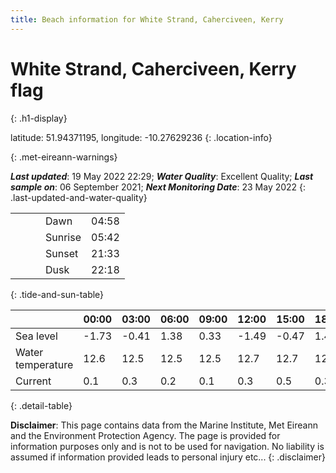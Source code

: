 ```yaml
---
title: Beach information for White Strand, Caherciveen, Kerry
---
```

# White Strand, Caherciveen, Kerry <span class="material-icons blue-flag" alt="This a Blue Flag beach">flag</span>
{: .h1-display}

latitude: 51.94371195, longitude: -10.27629236
{: .location-info}


{: .met-eireann-warnings}

___Last updated___: 19 May 2022 22:29; ___Water Quality___: Excellent Quality;
___Last sample on___: 06 September 2021; ___Next Monitoring Date___: 23 May 2022
{: .last-updated-and-water-quality}

|   |   |   |   |   |
|---|---|---|---|---|
|   |   |   | Dawn  | 04:58 |
|   |   |   | Sunrise  | 05:42 |
|   |   |   | Sunset  | 21:33 |
|   |   |   | Dusk  | 22:18 |
{: .tide-and-sun-table}

<div></div>

| | 00:00 | 03:00 | 06:00 | 09:00 | 12:00 | 15:00 | 18:00 | 21:00 |
|---|---|---|---|---|---|---|---|---|
| Sea level | -1.73 | -0.41 | 1.38 | 0.33| -1.49 | -0.47 | 1.43 | 0.69 |
| Water temperature | 12.6 | 12.5 | 12.5 | 12.5 | 12.7 | 12.7 | 12.7 | 12.6 |
| Current | 0.1 | 0.3 | 0.2 | 0.1 | 0.3| 0.5 | 0.3 | 0.1 |
{: .detail-table}

__Disclaimer__: This page contains data from the Marine Institute,
Met Eireann and the Environment Protection Agency. The page is provided for
information purposes only and is not to be used for navigation. No liability
is assumed if information provided leads to personal injury etc...
{: .disclaimer}